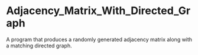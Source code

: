 # Adjacency_Matrix_With_Directed_Graph
A program that produces a randomly generated adjacency matrix along with a matching directed graph.
